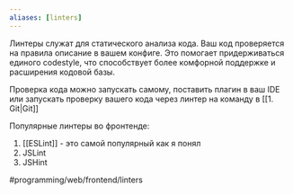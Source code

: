 ```yaml
---
aliases: [linters]
---
```

Линтеры служат для статического анализа кода. Ваш код проверяется на правила описание в вашем конфиге. Это помогает придерживаться единого codestyle, что способствует более комфорной поддержке и расширения кодовой базы.

Проверка кода можно запускать самому, поставить плагин в ваш IDE или запускать проверку вашего кода через линтер на команду в [[1. Git|Git]]

Популярные линтеры во фронтенде:
1. [[ESLint]] - это самой популярный как я понял
2. JSLint
3. JSHint



#programming/web/frontend/linters